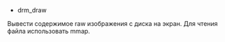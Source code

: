 * drm_draw

Вывести содержимое raw изображения с диска на экран. Для чтения файла использовать mmap.
